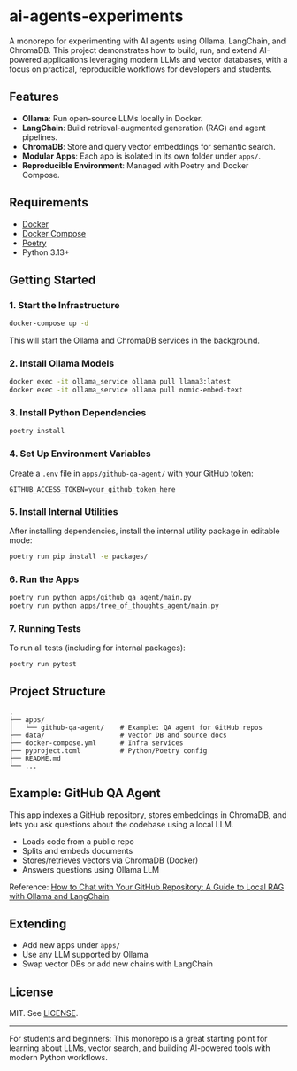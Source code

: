 # ai-agents-experiments

A monorepo for experimenting with AI agents using Ollama, LangChain, and ChromaDB. This project demonstrates how to build, run, and extend AI-powered applications leveraging modern LLMs and vector databases, with a focus on practical, reproducible workflows for developers and students.

## Features

- **Ollama**: Run open-source LLMs locally in Docker.
- **LangChain**: Build retrieval-augmented generation (RAG) and agent pipelines.
- **ChromaDB**: Store and query vector embeddings for semantic search.
- **Modular Apps**: Each app is isolated in its own folder under `apps/`.
- **Reproducible Environment**: Managed with Poetry and Docker Compose.

## Requirements

- [Docker](https://docs.docker.com/desktop/)
- [Docker Compose](https://docs.docker.com/compose/install/)
- [Poetry](https://python-poetry.org/docs/)
- Python 3.13+

## Getting Started

### 1. Start the Infrastructure

```sh
docker-compose up -d
```

This will start the Ollama and ChromaDB services in the background.

### 2. Install Ollama Models

```sh
docker exec -it ollama_service ollama pull llama3:latest
docker exec -it ollama_service ollama pull nomic-embed-text
```

### 3. Install Python Dependencies

```sh
poetry install
```

### 4. Set Up Environment Variables

Create a `.env` file in `apps/github-qa-agent/` with your GitHub token:

```
GITHUB_ACCESS_TOKEN=your_github_token_here
```

### 5. Install Internal Utilities

After installing dependencies, install the internal utility package in editable mode:

```sh
poetry run pip install -e packages/
```

### 6. Run the Apps

```sh
poetry run python apps/github_qa_agent/main.py
poetry run python apps/tree_of_thoughts_agent/main.py
```

### 7. Running Tests

To run all tests (including for internal packages):

```sh
poetry run pytest
```

## Project Structure

```
.
├── apps/
│   └── github-qa-agent/    # Example: QA agent for GitHub repos
├── data/                   # Vector DB and source docs
├── docker-compose.yml      # Infra services
├── pyproject.toml          # Python/Poetry config
├── README.md
└── ...
```

## Example: GitHub QA Agent

This app indexes a GitHub repository, stores embeddings in ChromaDB, and lets you ask questions about the codebase using a local LLM.

- Loads code from a public repo
- Splits and embeds documents
- Stores/retrieves vectors via ChromaDB (Docker)
- Answers questions using Ollama LLM

Reference: [How to Chat with Your GitHub Repository: A Guide to Local RAG with Ollama and LangChain](https://woliveiras.github.io/posts/how-to-chat-with-github-repository-a-guide-to-local-rag-with-ollama-and-langchain/).

## Extending

- Add new apps under `apps/`
- Use any LLM supported by Ollama
- Swap vector DBs or add new chains with LangChain

## License

MIT. See [LICENSE](./LICENSE).

---

For students and beginners: This monorepo is a great starting point for learning about LLMs, vector search, and building AI-powered tools with modern Python workflows.